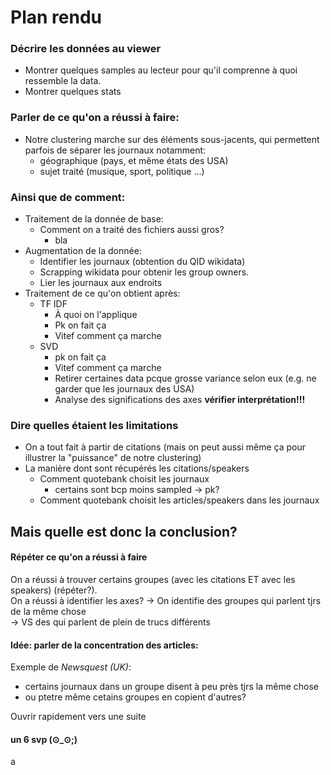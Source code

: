# Plan rendu

### Décrire les données au viewer
* Montrer quelques samples au lecteur pour qu'il comprenne à quoi ressemble
  la data.
* Montrer quelques stats

### Parler de ce qu'on a réussi à faire:
  * Notre clustering marche sur des éléments sous-jacents, qui permettent parfois de
    séparer les journaux notamment:
    * géographique (pays, et même états des USA)
    * sujet traité (musique, sport, politique ...)

### Ainsi que de comment:
  * Traitement de la donnée de base:
    * Comment on a traité des fichiers aussi gros?
      * bla
  * Augmentation de la donnée:
    * Identifier les journaux (obtention du QID wikidata)
    * Scrapping wikidata pour obtenir les group owners.
    * Lier les journaux aux endroits
  * Traitement de ce qu'on obtient après:
    * TF IDF
      * À quoi on l'applique
      * Pk on fait ça
      * Vitef comment ça marche
    * SVD
      * pk on fait ça
      * Vitef comment ça marche
      * Retirer certaines data pcque grosse variance selon eux
      (e.g. ne garder que  les journaux des USA)
      * Analyse des significations des axes **vérifier interprétation!!!**

### Dire quelles étaient les limitations
  * On a tout fait à partir de citations (mais on peut aussi même ça pour illustrer
  la "puissance" de notre clustering)
  * La manière dont sont récupérés les citations/speakers
    * Comment quotebank choisit les journaux
      * certains sont bcp moins sampled -> pk?
    * Comment quotebank choisit les articles/speakers dans les journaux

## Mais quelle est donc la conclusion?
#### Répéter ce qu'on a réussi à faire
  On a réussi à trouver certains groupes (avec les citations ET avec les speakers)
  (répéter?).   
  On a réussi à identifier les axes?
  -> On identifie des groupes qui parlent tjrs de la même chose  
  -> VS des qui parlent de plein de trucs différents

#### Idée: parler de la concentration des articles:
Exemple de *Newsquest (UK)*:
  * certains journaux dans un groupe disent à peu près tjrs la même chose
  * ou ptetre même cetains groupes en copient d'autres?

Ouvrir rapidement vers une suite

#### un 6 svp **(⊙_⊙;)**
































a
